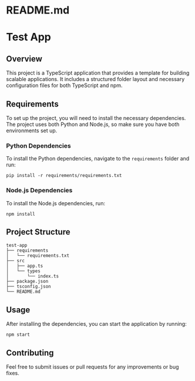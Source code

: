 # README.md

# Test App

## Overview
This project is a TypeScript application that provides a template for building scalable applications. It includes a structured folder layout and necessary configuration files for both TypeScript and npm.

## Requirements
To set up the project, you will need to install the necessary dependencies. The project uses both Python and Node.js, so make sure you have both environments set up.

### Python Dependencies
To install the Python dependencies, navigate to the `requirements` folder and run:
```
pip install -r requirements/requirements.txt
```

### Node.js Dependencies
To install the Node.js dependencies, run:
```
npm install
```

## Project Structure
```
test-app
├── requirements
│   └── requirements.txt
├── src
│   ├── app.ts
│   └── types
│       └── index.ts
├── package.json
├── tsconfig.json
└── README.md
```

## Usage
After installing the dependencies, you can start the application by running:
```
npm start
```

## Contributing
Feel free to submit issues or pull requests for any improvements or bug fixes.